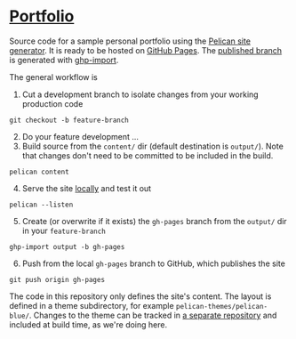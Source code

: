 # [Portfolio](https://zrd.github.io/portfolio/)

Source code for a sample personal portfolio using the [Pelican site generator](https://getpelican.com/).
It is ready to be hosted on [GitHub Pages](https://pages.github.com/). The [published
branch](https://github.com/zrd/portfolio/tree/gh-pages) is generated with [ghp-import](https://pypi.org/project/ghp-import/).

The general workflow is
1. Cut a development branch to isolate changes from your working production code
```
git checkout -b feature-branch
```
2. Do your feature development ...
3. Build source from the `content/` dir (default destination is `output/`). Note that changes don't need to be committed to be included in the build.
```
pelican content
```
4. Serve the site [locally](http://localhost:8000/) and test it out
```
pelican --listen
```
5. Create (or overwrite if it exists) the `gh-pages` branch from the `output/` dir in your `feature-branch`
```
ghp-import output -b gh-pages
```
6. Push from the local `gh-pages` branch to GitHub, which publishes the site
```
git push origin gh-pages
```

The code in this repository only defines the site's content. The layout is
defined in a theme subdirectory, for example `pelican-themes/pelican-blue/`.
Changes to the theme can be tracked in [a separate repository](https://github.com/zrd/portfolio-theme)
and included at  build time, as we're doing here.
